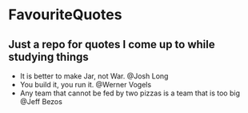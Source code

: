 # FavouriteQuotes
Just a repo for quotes I come up to while studying things
---------------------------------------------------------

 - It is better to make Jar, not War. @Josh Long
 - You build it, you run it. @Werner Vogels
 -  Any team that cannot be fed by two pizzas is a team that is too big @Jeff Bezos
